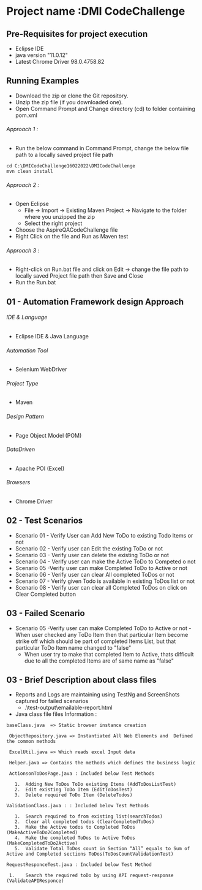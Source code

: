 # Project name :DMI CodeChallenge
## Pre-Requisites for project execution
- Eclipse IDE
- java version "11.0.12"
- Latest Chrome Driver  98.0.4758.82

## Running Examples
- Download the zip or clone the Git repository.
- Unzip the zip file (if you downloaded one).
- Open Command Prompt and Change directory (cd) to folder containing pom.xml
###### Approach 1 :
  - Run the below command in Command Prompt, change the below file path to a locally saved project file path
```
cd C:\DMICodeChallenge16022022\DMICodeChallenge
mvn clean install
```
###### Approach 2 :
- Open Eclipse 
   - File -> Import -> Existing Maven Project -> Navigate to the folder where you unzipped the zip
   - Select the right project
- Choose the AspireQACodeChallenge file
- Right Click on the file and Run as Maven test
###### Approach 3 :
- Right-click on Run.bat file and click on Edit -> change the file path to locally saved Project file path then Save and Close
- Run the Run.bat 

## 01 - Automation Framework design Approach

###### IDE & Language
   - Eclipse IDE & Java Language
###### Automation Tool
   - Selenium WebDriver
###### Project Type
   - Maven
###### Design Pattern
   - Page Object Model (POM)
###### DataDriven
   - Apache POI (Excel)
###### Browsers
   - Chrome Driver

## 02 - Test Scenarios
 - Scenario 01 - Verify User can Add New ToDo to existing Todo Items or not 
 - Scenario 02 - Verify user can Edit the existing ToDo or not 
 - Scenario 03 - Verify user can delete the existing ToDo or not
 - Scenario 04 - Verify user can make the Active ToDo to Competed o not
 - Scenario 05 -Verify user can make Completed ToDo to Active or not
 - Scenario 06 - Verify user can clear All completed ToDos or not
 - Scenario 07 - Verify given Todo is available in existing ToDos list or not
 - Scenario 08 - Verify user can clear all Completed ToDos on click on Clear Completed button
  
## 03 - Failed Scenario
 - Scenario 05 -Verify user can make Completed ToDo to Active or not
   -When user checked any ToDo Item then that particular Item become strike off which should be part of completed Items List, but that particular ToDo Item name changed to "false"   
   - When user try to make that completed Item to Active, thats difficult due to all the completed Items are of same name as "false"
 
 ## 03 - Brief Description about class files
  - Reports and Logs are maintaining using TestNg and ScreenShots captured for failed scenarios
       - .\\test-output\\emailable-report.html
  - Java class file files Information :
 ``` 
 baseClass.java  => Static browser instance creation
 
  ObjectRepository.java => Instantiated All Web Elements and  Defined the common methods
  
  ExcelUtil.java => Which reads excel Input data
  
  Helper.java => Contains the methods which defines the business logic
  
  ActionsonToDosPage.java : Included below Test Methods
  
    1.	Adding New ToDos ToDo existing Items (AddToDosListTest)
    2.	Edit existing ToDo Item (EditToDosTest)
    3.	Delete required ToDo Item (DeleteTodos)
    
ValidationClass.java : : Included below Test Methods

    1.	Search required to from existing list(searchTodos)
    2.	Clear all completed todos (ClearCompletedToDos)
    3.	Make the Active todos to Completed ToDos (MakeActiveToDo2Completed)
    4.	Make the completed ToDos to Active ToDos (MakeCompletedToDo2Active)
    5.	Validate Total ToDos count in Section “All” equals to Sum of Active and Completed sections ToDos(ToDosCountValidationTest)

RequestResponceTest.java : Included below Test Method

  1.	Search the required toDo by using API request-response (ValidateAPIResponce)

 ```
